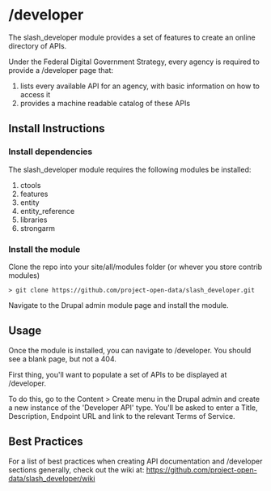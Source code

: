 /developer
==========

The slash_developer module provides a set of features to create an online directory of APIs.

Under the Federal Digital Government Strategy, every agency is required to provide a /developer page that:

1. lists every available API for an agency, with basic information on how to access it
1. provides a machine readable catalog of these APIs

## Install Instructions

### Install dependencies

The slash_developer module requires the following modules be installed:

1. ctools
1. features
1. entity
1. entity_reference
1. libraries
1. strongarm

### Install the module

Clone the repo into your site/all/modules folder (or whever you store contrib modules)

```
> git clone https://github.com/project-open-data/slash_developer.git
```

Navigate to the Drupal admin module page and install the module.

## Usage

Once the module is installed, you can navigate to /developer.  You should see a blank page, but not a 404.

First thing, you'll want to populate a set of APIs to be displayed at /developer.

To do this, go to the Content > Create menu in the Drupal admin and create a new instance of the 'Developer API' 
type.  You'll be asked to enter a Title, Description, Endpoint URL and link to the relevant Terms of Service.

## Best Practices

For a list of best practices when creating API documentation and /developer sections generally, check out the wiki at:
https://github.com/project-open-data/slash_developer/wiki
